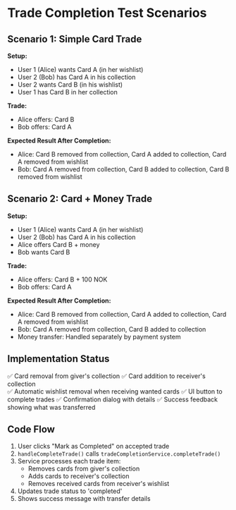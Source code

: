 # Trade Completion Test Scenarios

## Scenario 1: Simple Card Trade
**Setup:**
- User 1 (Alice) wants Card A (in her wishlist)
- User 2 (Bob) has Card A in his collection
- User 2 wants Card B (in his wishlist)  
- User 1 has Card B in her collection

**Trade:**
- Alice offers: Card B
- Bob offers: Card A

**Expected Result After Completion:**
- Alice: Card B removed from collection, Card A added to collection, Card A removed from wishlist
- Bob: Card A removed from collection, Card B added to collection, Card B removed from wishlist

## Scenario 2: Card + Money Trade
**Setup:**
- User 1 (Alice) wants Card A (in her wishlist)
- User 2 (Bob) has Card A in his collection
- Alice offers Card B + money
- Bob wants Card B

**Trade:**
- Alice offers: Card B + 100 NOK
- Bob offers: Card A

**Expected Result After Completion:**
- Alice: Card B removed from collection, Card A added to collection, Card A removed from wishlist
- Bob: Card A removed from collection, Card B added to collection
- Money transfer: Handled separately by payment system

## Implementation Status
✅ Card removal from giver's collection
✅ Card addition to receiver's collection  
✅ Automatic wishlist removal when receiving wanted cards
✅ UI button to complete trades
✅ Confirmation dialog with details
✅ Success feedback showing what was transferred

## Code Flow
1. User clicks "Mark as Completed" on accepted trade
2. `handleCompleteTrade()` calls `tradeCompletionService.completeTrade()`
3. Service processes each trade item:
   - Removes cards from giver's collection
   - Adds cards to receiver's collection
   - Removes received cards from receiver's wishlist
4. Updates trade status to 'completed'
5. Shows success message with transfer details
